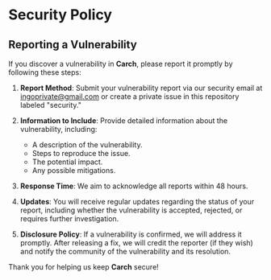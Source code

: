 # Security Policy

## Reporting a Vulnerability

If you discover a vulnerability in **Carch**, please report it promptly by following these steps:

1. **Report Method**: Submit your vulnerability report via our security email at [ingoprivate@gmail.com](mailto:ingoprivate@gmail.com) or create a private issue in this repository labeled "security."

2. **Information to Include**: Provide detailed information about the vulnerability, including:
   - A description of the vulnerability.
   - Steps to reproduce the issue.
   - The potential impact.
   - Any possible mitigations.

3. **Response Time**: We aim to acknowledge all reports within 48 hours.

4. **Updates**: You will receive regular updates regarding the status of your report, including whether the vulnerability is accepted, rejected, or requires further investigation.

5. **Disclosure Policy**: If a vulnerability is confirmed, we will address it promptly. After releasing a fix, we will credit the reporter (if they wish) and notify the community of the vulnerability and its resolution.

Thank you for helping us keep **Carch** secure!

